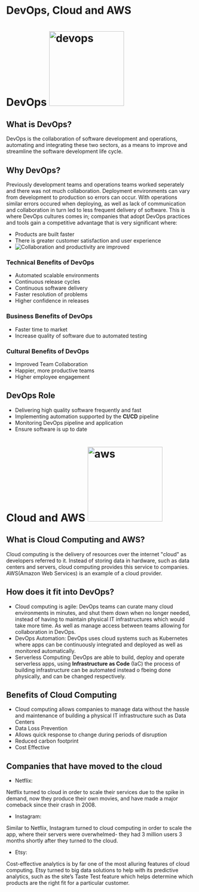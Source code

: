 # DevOps, Cloud and AWS

# DevOps  <img src= https://user-images.githubusercontent.com/129324316/231520445-64fb51de-e3a5-43f0-aa9e-e03937603553.png alt="devops" width="200" height="200"> 
  
## What is DevOps?
DevOps is the collaboration of software development and operations, automating and integrating these two sectors, as a means to improve and streamline the software development life cycle.

## Why DevOps?
Previously development teams and operations teams worked seperately and there was not much collaboration. Deployment environments can vary from development to production so errors can occur. With operations similar errors occured when deploying, as well as lack of communication and collaboration in turn led to less frequent delivery of software. This is where DevOps cultures comes in; companies that adopt DevOps practices and tools gain a competitive advantage that is very significant where:

- Products are built faster
- There is greater customer satisfaction and user experience
- Collaboration and productivity are improved <img style="float: left;" src=https://user-images.githubusercontent.com/129324316/231521849-81896727-35a9-4055-8d39-03469b1814e5.png>


### Technical Benefits of DevOps
- Automated scalable environments
- Continuous release cycles
- Continuous software delivery
- Faster resolution of problems
- Higher confidence in releases

### Business Benefits of DevOps
- Faster time to market
- Increase quality of software due to automated testing


### Cultural Benefits of DevOps
- Improved Team Collaboration
- Happier, more productive teams
- Higher employee engagement

## DevOps Role

- Delivering high quality software frequently and fast
- Implementing automation supported by the **CI/CD** pipeline
- Monitoring DevOps pipeline and application 
- Ensure software is up to date

# Cloud and AWS <img src="https://user-images.githubusercontent.com/129324316/231520585-d1ded05f-e7c8-421a-bcf6-e5f1ea6a1098.png" alt="aws" width="200" height="200">


## What is Cloud Computing and AWS?
Cloud computing is the delivery of resources over the internet "cloud" as developers referred to it. Instead of storing data in hardware, such as data centers and servers, cloud computing provides this service to companies. AWS(Amazon Web Services) is an example of a cloud provider.

## How does it fit into DevOps?
- Cloud computing is agile: DevOps teams can curate many cloud environments in minutes, and shut them down when no longer needed, instead of having to maintain physical IT infrastructures which would take more time. As well as manage access between teams allowing for collaboration in DevOps.
- DevOps Automation: DevOps uses cloud systems such as Kubernetes where apps can be continuously integrated and deployed as well as monitored automatically.
- Serverless Computing: DevOps are able to build, deploy and operate serverless apps, using **Infrastructure as Code** (IaC) the process of building infrastructure can be automated instead o fbeing done physically, and can be changed respectively.

## Benefits of Cloud Computing  
- Cloud computing allows companies to manage data without the hassle and maintenance of building a physical IT infrastructure such as Data Centers
- Data Loss Prevention
- Allows quick response to change during periods of disruption
- Reduced carbon footprint
- Cost Effective

## Companies that have moved to the cloud 
- Netflix:

Netflix turned to cloud in order to scale their services due to the spike in demand, now they produce their own movies, and have made a major comeback since their crash in 2008.

- Instagram:

Similar to Netflix, Instagram turned to cloud computing in order to scale the app, where their servers were overwhelmed- they had 3 million users 3 months shortly after they turned to the cloud.

- Etsy:

Cost-effective analytics is by far one of the most alluring features of cloud computing. Etsy turned to big data solutions to help with its predictive analytics, such as the site’s Taste Test feature which helps determine which products are the right fit for a particular customer.

